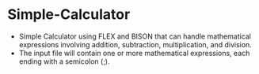 # Simple-Calculator
- Simple Calculator using FLEX and BISON that can handle mathematical expressions involving addition, subtraction, multiplication, and division.
- The input file will contain one or more mathematical expressions, each ending with a semicolon (;).

